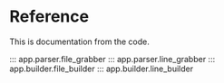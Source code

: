 # Reference

This is documentation from the code.

::: app.parser.file_grabber
::: app.parser.line_grabber
::: app.builder.file_builder
::: app.builder.line_builder